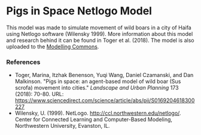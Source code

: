 # Pigs in Space Netlogo Model

This model was made to simulate movement of wild boars in a city of Haifa using Netlogo software (Wilensky 1999). More information about this model and research behind it can be found in Toger et al. (2018). The model is also uploaded to the [Modelling Commons](http://modelingcommons.org/browse/one_model/6646).


### References
* Toger, Marina, Itzhak Benenson, Yuqi Wang, Daniel Czamanski, and Dan Malkinson. "Pigs in space: an agent-based model of wild boar (Sus scrofa) movement into cities." *Landscape and Urban Planning* 173 (2018): 70-80. URL: https://www.sciencedirect.com/science/article/abs/pii/S0169204618300227
* Wilensky, U. (1999). NetLogo. http://ccl.northwestern.edu/netlogo/. Center for Connected Learning and Computer-Based Modeling, Northwestern University, Evanston, IL.
